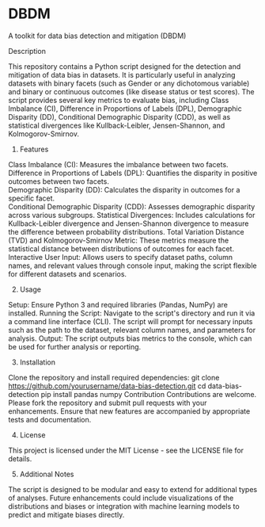 # DBDM
A toolkit for data bias detection and mitigation (DBDM)

Description

This repository contains a Python script designed for the detection and mitigation of data bias in datasets. It is particularly useful in analyzing datasets with binary facets (such as Gender or any dichotomous variable) and binary or continuous outcomes (like disease status or test scores). The script provides several key metrics to evaluate bias, including Class Imbalance (CI), Difference in Proportions of Labels (DPL), Demographic Disparity (DD), Conditional Demographic Disparity (CDD), as well as statistical divergences like Kullback-Leibler, Jensen-Shannon, and Kolmogorov-Smirnov.

1. Features<br />

Class Imbalance (CI): Measures the imbalance between two facets.<br />
Difference in Proportions of Labels (DPL): Quantifies the disparity in positive outcomes between two facets.<br />
Demographic Disparity (DD): Calculates the disparity in outcomes for a specific facet.<br />
Conditional Demographic Disparity (CDD): Assesses demographic disparity across various subgroups.
Statistical Divergences: Includes calculations for Kullback-Leibler divergence and Jensen-Shannon divergence to measure the difference between probability distributions.
Total Variation Distance (TVD) and Kolmogorov-Smirnov Metric: These metrics measure the statistical distance between distributions of outcomes for each facet.
Interactive User Input: Allows users to specify dataset paths, column names, and relevant values through console input, making the script flexible for different datasets and scenarios.

2. Usage

Setup: Ensure Python 3 and required libraries (Pandas, NumPy) are installed.
Running the Script: Navigate to the script's directory and run it via a command line interface (CLI). The script will prompt for necessary inputs such as the path to the dataset, relevant column names, and parameters for analysis.
Output: The script outputs bias metrics to the console, which can be used for further analysis or reporting.

3. Installation

Clone the repository and install required dependencies:
git clone https://github.com/yourusername/data-bias-detection.git
cd data-bias-detection
pip install pandas numpy
Contribution
Contributions are welcome. Please fork the repository and submit pull requests with your enhancements. Ensure that new features are accompanied by appropriate tests and documentation.

4. License

This project is licensed under the MIT License - see the LICENSE file for details.

5. Additional Notes

The script is designed to be modular and easy to extend for additional types of analyses.
Future enhancements could include visualizations of the distributions and biases or integration with machine learning models to predict and mitigate biases directly.
